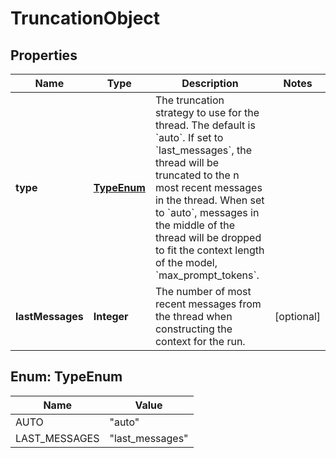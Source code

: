 # TruncationObject

## Properties
Name | Type | Description | Notes
------------ | ------------- | ------------- | -------------
**type** | [**TypeEnum**](#TypeEnum) | The truncation strategy to use for the thread. The default is &#x60;auto&#x60;. If set to &#x60;last_messages&#x60;, the thread will be truncated to the n most recent messages in the thread. When set to &#x60;auto&#x60;, messages in the middle of the thread will be dropped to fit the context length of the model, &#x60;max_prompt_tokens&#x60;. | 
**lastMessages** | **Integer** | The number of most recent messages from the thread when constructing the context for the run. |  [optional]

<a name="TypeEnum"></a>
## Enum: TypeEnum
Name | Value
---- | -----
AUTO | &quot;auto&quot;
LAST_MESSAGES | &quot;last_messages&quot;
